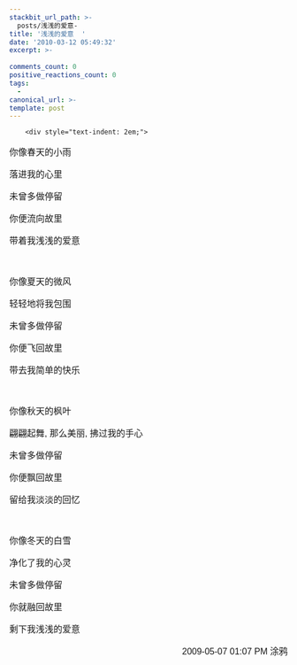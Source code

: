```yaml
---
stackbit_url_path: >-
  posts/浅浅的爱意-
title: '浅浅的爱意  '
date: '2010-03-12 05:49:32'
excerpt: >-
  
comments_count: 0
positive_reactions_count: 0
tags: 
  - 
canonical_url: >-
template: post
---
```


        <div style="text-indent: 2em;">
<p style="font-family: Arial; line-height: normal; font-size: medium;">你像春天的小雨</p>
<p style="font-family: Arial; line-height: normal; font-size: medium; ">落进我的心里</p>
<p style="font-family: Arial; line-height: normal; font-size: medium; ">未曾多做停留</p>
<p style="font-family: Arial; line-height: normal; font-size: medium; ">你便流向故里</p>
<p style="font-family: Arial; line-height: normal; font-size: medium; ">带着我浅浅的爱意</p>
<p style="font-family: Arial; line-height: normal; font-size: medium; ">&nbsp;</p>
<p style="font-family: Arial; line-height: normal; font-size: medium; ">你像夏天的微风</p>
<p style="font-family: Arial; line-height: normal; font-size: medium; ">轻轻地将我包围</p>
<p style="font-family: Arial; line-height: normal; font-size: medium; ">未曾多做停留</p>
<p style="font-family: Arial; line-height: normal; font-size: medium; ">你便飞回故里</p>
<p style="font-family: Arial; line-height: normal; font-size: medium; ">带去我简单的快乐</p>
<p style="font-family: Arial; line-height: normal; font-size: medium; ">&nbsp;</p>
<p style="font-family: Arial; line-height: normal; font-size: medium; ">你像秋天的枫叶</p>
<p style="font-family: Arial; line-height: normal; font-size: medium; ">翩翩起舞, 那么美丽, 拂过我的手心</p>
<p style="font-family: Arial; line-height: normal; font-size: medium; ">未曾多做停留</p>
<p style="font-family: Arial; line-height: normal; font-size: medium; ">你便飘回故里</p>
<p style="font-family: Arial; line-height: normal; font-size: medium; ">留给我淡淡的回忆</p>
<p style="font-family: Arial; line-height: normal; font-size: medium; ">&nbsp;</p>
<p style="font-family: Arial; line-height: normal; font-size: medium; ">你像冬天的白雪</p>
<p style="font-family: Arial; line-height: normal; font-size: medium; ">净化了我的心灵</p>
<p style="font-family: Arial; line-height: normal; font-size: medium; ">未曾多做停留</p>
<p style="font-family: Arial; line-height: normal; font-size: medium; ">你就融回故里</p>
<p style="font-family: Arial; line-height: normal; font-size: medium; ">剩下我浅浅的爱意</p>
<p style="font-family: Arial; line-height: normal; font-size: medium; text-align: right; ">2009-05-07 01:07 PM 涂鸦</p>
</div>
      